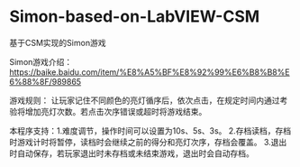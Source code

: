 # Simon-based-on-LabVIEW-CSM

基于CSM实现的Simon游戏

Simon游戏介绍：https://baike.baidu.com/item/%E8%A5%BF%E8%92%99%E6%B8%B8%E6%88%8F/989865

游戏规则： 让玩家记住不同颜色的亮灯循序后，依次点击，在规定时间内通过考验将增加亮灯次数。若点击次序错误或超时将游戏结束。

本程序支持：1.难度调节，操作时间可以设置为10s、5s、3s。
2.存档读档，存档时游戏计时将暂停，读档时会继续之前的得分和亮灯次序，存档会覆盖。
3.退出时自动保存，若玩家退出时未存档或未结束游戏，退出时会自动存档。
